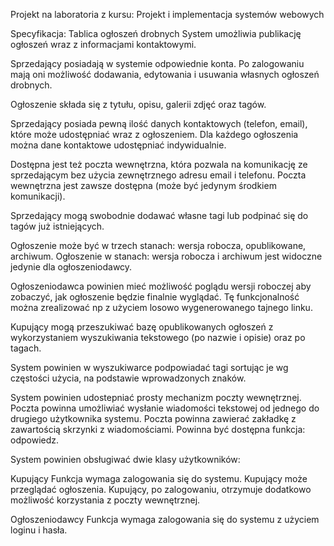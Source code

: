 Projekt na laboratoria z kursu: Projekt i implementacja systemów webowych

Specyfikacja:
Tablica ogłoszeń drobnych
System umożliwia publikację ogłoszeń wraz z informacjami kontaktowymi.

Sprzedający posiadają w systemie odpowiednie konta. Po zalogowaniu mają oni możliwość dodawania, edytowania i usuwania własnych ogłoszeń drobnych.

Ogłoszenie składa się z tytułu, opisu, galerii zdjęć oraz tagów.

Sprzedający posiada pewną ilość danych kontaktowych (telefon, email), które może udostępniać wraz z ogłoszeniem. Dla każdego ogłoszenia można dane kontaktowe udostępniać indywidualnie.

Dostępna jest też poczta wewnętrzna, która pozwala na komunikację ze sprzedającym bez użycia zewnętrznego adresu email i telefonu. Poczta wewnętrzna jest zawsze dostępna (może być jedynym środkiem komunikacji).

Sprzedający mogą swobodnie dodawać własne tagi lub podpinać się do tagów już istniejących.

Ogłoszenie może być w trzech stanach: wersja robocza, opublikowane, archiwum. Ogłoszenie w stanach: wersja robocza i archiwum jest widoczne jedynie dla ogłoszeniodawcy.

Ogłoszeniodawca powinien mieć możliwość poglądu wersji roboczej aby zobaczyć, jak ogłoszenie będzie finalnie wyglądać. Tę funkcjonalność można zrealizować np z użyciem losowo wygenerowanego tajnego linku.

Kupujący mogą przeszukiwać bazę opublikowanych ogłoszeń z wykorzystaniem wyszukiwania tekstowego (po nazwie i opisie) oraz po tagach.

System powinien w wyszukiwarce podpowiadać tagi sortując je wg częstości użycia, na podstawie wprowadzonych znaków.

System powinien udostepniać prosty mechanizm poczty wewnętrznej. Poczta powinna umożliwiać wysłanie wiadomości tekstowej od jednego do drugiego użytkownika systemu. Poczta powinna zawierać zakładkę z zawartością skrzynki z wiadomościami. Powinna być dostępna funkcja: odpowiedz.

System powinien obsługiwać dwie klasy użytkowników:

Kupujący
Funkcja wymaga zalogowania się do systemu. Kupujący może przeglądać ogłoszenia. Kupujący, po zalogowaniu, otrzymuje dodatkowo możliwość korzystania z poczty wewnętrznej.

Ogłoszeniodawcy
Funkcja wymaga zalogowania się do systemu z użyciem loginu i hasła.
